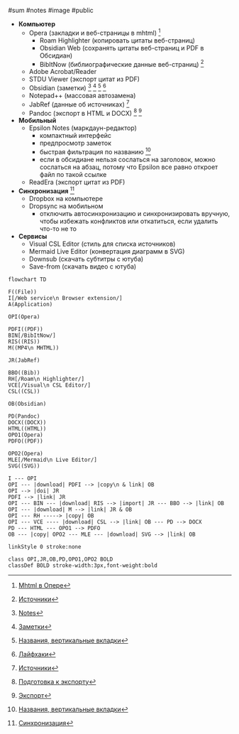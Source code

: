 #sum #notes #image #public

* **Компьютер**
	* Opera (закладки и веб-страницы в mhtml) [^1]
		* Roam Highlighter (копировать цитаты веб-страниц)
		* Obsidian Web (сохранять цитаты веб-страниц и PDF в Обсидиан)
		* BibItNow (библиографические данные веб-страниц) [^2]
	* Adobe Acrobat/Reader
	* STDU Viewer (экспорт цитат из PDF)
	* Obsidian (заметки) [^3] [^4] [^5] [^6]
	* Notepad++ (массовая автозамена)
	* JabRef (данные об источниках) [^2]
	* Pandoc (экспорт в HTML и DOCX) [^7] [^8]
* **Мобильный**
	* Epsilon Notes (маркдаун-редактор)
		* компактный интерфейс
		* предпросмотр заметок
		* быстрая фильтрация по названию [^5]
		* если в обсидиане нельзя сослаться на заголовок, можно сослаться на абзац, потому что Epsilon все равно откроет файл по такой ссылке
	* ReadEra (экспорт цитат из PDF)
* **Синхронизация** [^9]
	* Dropbox на компьютере
	* Dropsync на мобильном
		* отключить автосинхронизацию и синхронизировать вручную, чтобы избежать конфликтов или откатиться, если удалить что-то не то
* **Сервисы**
	* Visual CSL Editor (стиль для списка источников)
	* Mermaid Live Editor (конвертация диаграмм в SVG)
	* Downsub (скачать субтитры с ютуба)
	* Save-from (скачать видео с ютуба)

```mermaid
flowchart TD

F((File))
I[/Web service\n Browser extension/]
A(Application)

OPI(Opera)

PDFI((PDF))
BIN[/BibItNow/]
RIS((RIS))
M((MP4\n MHTML))

JR(JabRef)

BBO((Bib))
RH[/Roam\n Highlighter/]
VCE[/Visual\n CSL Editor/]
CSL((CSL))

OB(Obsidian)

PD(Pandoc)
DOCX((DOCX))
HTML((HTML))
OPO1(Opera)
PDFO((PDF))

OPO2(Opera)
MLE[/Mermaid\n Live Editor/]
SVG((SVG))

I --- OPI
OPI --- |download| PDFI --> |copy\n & link| OB
OPI --> |doi| JR
PDFI --> |link| JR
OPI --- BIN --- |download| RIS --> |import| JR --- BBO --> |link| OB
OPI --- |download| M --> |link| JR & OB
OPI --- RH -----> |copy| OB
OPI --- VCE ---- |download| CSL --> |link| OB --- PD --> DOCX
PD --- HTML --- OPO1 --> PDFO
OB --- |copy| OPO2 --- MLE --- |download| SVG --> |link| OB

linkStyle 0 stroke:none

class OPI,JR,OB,PD,OPO1,OPO2 BOLD
classDef BOLD stroke-width:3px,font-weight:bold
```

[^1]: [Mhtml в Опере](2019-1101-0000.Mhtml%20в%20Опере.md)  
[^2]: [Источники](2022-0110-0052.Источники.md)  
[^3]: [Notes](2021-1228-1435.Notes.md)  
[^4]: [Заметки](2021-1105-2320.Заметки.md)  
[^5]: [Названия, вертикальные вкладки](2022-1019-1354.Названия,%20вертикальные%20вкладки.md)  
[^6]: [Лайфхаки](2022-1019-1437.Лайфхаки.md)  
[^7]: [Подготовка к экспорту](2022-1019-1118.Подготовка%20к%20экспорту.md)  
[^8]: [Экспорт](2022-0110-0052.Экспорт.md)  
[^9]: [Синхронизация](2021-0103-0000.Синхронизация.md)  